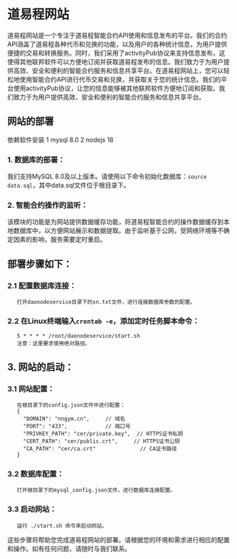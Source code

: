 # 道易程网站
道易程网站是一个专注于道易程智能合约API使用和信息发布的平台。我们的合约API涵盖了道易程各种代币和兑换的功能，以及用户的各种统计信息，为用户提供便捷的交易和转换服务。同时，我们采用了activityPub协议来支持信息发布，这使得其他联邦软件可以方便地订阅并获取道易程发布的信息。我们致力于为用户提供高效、安全和便利的智能合约服务和信息共享平台。在道易程网站上，您可以轻松地使用智能合约API进行代币交易和兑换，并获取关于您的统计信息。我们的平台使用activityPub协议，让您的信息能够被其他联邦软件方便地订阅和获取。我们致力于为用户提供高效、安全和便利的智能合约服务和信息共享平台。

## 网站的部署

 依赖软件安装
1 mysql 8.0
2 nodejs 18 


### 1. 数据库的部署：
   我们支持MySQL 8.0及以上版本。请使用以下命令初始化数据库：`source data.sql`，其中data.sql文件位于根目录下。

### 2. 智能合约操作的监听：
   该模块的功能是为网站提供数据缓存功能，将道易程智能合约的操作数据缓存到本地数据库中，以方便网站展示和数据提取。由于监听基于公网，受网络环境等不确定因素的影响，服务需要定时重启。

  ## 部署步骤如下：
   ### 2.1 配置数据库连接：
       打开daonodeservice目录下的sn.txt文件，进行连接数据库参数的配置。
  ### 2.2 在Linux终端输入`crontab -e`，添加定时任务脚本命令：
       5 * * * * /root/daonodeservice/start.sh
       注意：这里要求使用绝对路径。

## 3. 网站的启动：

   ### 3.1 网站配置：
       在根目录下的config.json文件中进行配置：
       {
         "DOMAIN": "nngym.cn",     // 域名
         "PORT": "433",            // 端口号
         "PRIVKEY_PATH": "cer/private.key",  // HTTPS证书私钥
         "CERT_PATH": "cer/public.crt",     // HTTPS证书公钥
         "CA_PATH": "cer/ca.crt"              // CA证书路径
       }
   ### 3.2 数据库配置：
       打开根目录下的mysql_config.json文件，进行数据库连接配置。
  ### 3.3 启动网站：
       运行 ./start.sh 命令来启动网站。

这些步骤将帮助您完成道易程网站的部署。请根据您的环境和需求进行相应的配置和操作。如有任何问题，请随时与我们联系。
